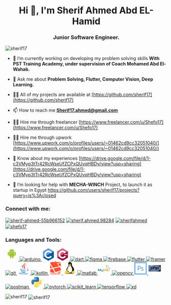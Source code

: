 <h1 align="center">Hi 👋, I'm Sherif Ahmed Abd EL-Hamid</h1>
<h3 align="center">Junior Software Engineer.</h3>

<p align="left"> <img src="https://komarev.com/ghpvc/?username=sherif17&label=Profile%20views&color=0e75b6&style=flat" alt="sherif17" /> </p>

- 🔭 I’m currently working on developing my problem solving skills **With PST Training Academy, under supervision of Coach Mohamed Abd El-Wahab.**

- 💬 Ask me about **Problem Solving, Flutter, Computer Vision, Deep Learning.**

- 👨‍💻 All of my projects are available at [https://github.com/sherif17](https://github.com/sherif17)

- 📫 How to reach me **Sherif17.ahmed@gmail.com**

- 👨‍💻 Hire me through freelancer [https://www.freelancer.com/u/Shefo17](https://www.freelancer.com/u/Shefo17) 

- 👨‍💻 Hire me through upwork [https://www.upwork.com/o/profiles/users/~01462cd9cc32051040/](https://www.upwork.com/o/profiles/users/~01462cd9cc32051040/)  

- 📄 Know about my experiences [https://drive.google.com/file/d/1-c3VMyp3tTr42RcWseUfZCPxQUvqHBDy/view?usp=sharing](https://drive.google.com/file/d/1-c3VMyp3tTr42RcWseUfZCPxQUvqHBDy/view?usp=sharing)
- 🤝 I’m looking for help with **MECHA-WINCH** Project, to launch it as startup in Egypt https://github.com/users/sherif17/projects?query=is%3Aclosed

<h3 align="left">Connect with me:</h3>
<p align="left">
<a href="https://linkedin.com/in/sherif-ahmed-55b966152" target="blank"><img align="center" src="https://raw.githubusercontent.com/rahuldkjain/github-profile-readme-generator/master/src/images/icons/Social/linked-in-alt.svg" alt="sherif-ahmed-55b966152" height="30" width="40" /></a>
<a href="https://fb.com/sherif.ahmed.98284" target="blank"><img align="center" src="https://raw.githubusercontent.com/rahuldkjain/github-profile-readme-generator/master/src/images/icons/Social/facebook.svg" alt="sherif.ahmed.98284" height="30" width="40" /></a>
<a href="https://codeforces.com/profile/sherifahmed" target="blank"><img align="center" src="https://cdn.jsdelivr.net/npm/simple-icons@3.0.1/icons/codeforces.svg" alt="sherifahmed" height="30" width="40" /></a>
<a href="https://kaggle.com/shefo17" target="blank"><img align="center" src="https://raw.githubusercontent.com/rahuldkjain/github-profile-readme-generator/master/src/images/icons/Social/kaggle.svg" alt="shefo17" height="30" width="40" /></a>  
</p>

<h3 align="left">Languages and Tools:</h3>
<p align="left"> <a href="https://developer.android.com" target="_blank"> <img src="https://raw.githubusercontent.com/devicons/devicon/master/icons/android/android-original-wordmark.svg" alt="android" width="40" height="40"/> </a> <a href="https://www.arduino.cc/" target="_blank"> <img src="https://cdn.worldvectorlogo.com/logos/arduino-1.svg" alt="arduino" width="40" height="40"/> </a> <a href="https://www.cprogramming.com/" target="_blank"> <img src="https://raw.githubusercontent.com/devicons/devicon/master/icons/c/c-original.svg" alt="c" width="40" height="40"/> </a> <a href="https://www.w3schools.com/cpp/" target="_blank"> <img src="https://raw.githubusercontent.com/devicons/devicon/master/icons/cplusplus/cplusplus-original.svg" alt="cplusplus" width="40" height="40"/> </a> <a href="https://dart.dev" target="_blank"> <img src="https://www.vectorlogo.zone/logos/dartlang/dartlang-icon.svg" alt="dart" width="40" height="40"/> </a> <a href="https://www.figma.com/" target="_blank"> <img src="https://www.vectorlogo.zone/logos/figma/figma-icon.svg" alt="figma" width="40" height="40"/> </a> <a href="https://firebase.google.com/" target="_blank"> <img src="https://www.vectorlogo.zone/logos/firebase/firebase-icon.svg" alt="firebase" width="40" height="40"/> </a> <a href="https://flutter.dev" target="_blank"> <img src="https://www.vectorlogo.zone/logos/flutterio/flutterio-icon.svg" alt="flutter" width="40" height="40"/> </a> <a href="https://www.framer.com/" target="_blank"> <img src="https://www.vectorlogo.zone/logos/framer/framer-icon.svg" alt="framer" width="40" height="40"/> </a> <a href="https://git-scm.com/" target="_blank"> <img src="https://www.vectorlogo.zone/logos/git-scm/git-scm-icon.svg" alt="git" width="40" height="40"/> </a> <a href="https://www.java.com" target="_blank"> <img src="https://raw.githubusercontent.com/devicons/devicon/master/icons/java/java-original.svg" alt="java" width="40" height="40"/> </a> <a href="https://kotlinlang.org" target="_blank"> <img src="https://www.vectorlogo.zone/logos/kotlinlang/kotlinlang-icon.svg" alt="kotlin" width="40" height="40"/> </a> <a href="https://laravel.com/" target="_blank"> <img src="https://raw.githubusercontent.com/devicons/devicon/master/icons/laravel/laravel-plain-wordmark.svg" alt="laravel" width="40" height="40"/> </a> <a href="https://www.linux.org/" target="_blank"> <img src="https://raw.githubusercontent.com/devicons/devicon/master/icons/linux/linux-original.svg" alt="linux" width="40" height="40"/> </a> <a href="https://www.mathworks.com/" target="_blank"> <img src="https://upload.wikimedia.org/wikipedia/commons/2/21/Matlab_Logo.png" alt="matlab" width="40" height="40"/> </a> <a href="https://www.mysql.com/" target="_blank"> <img src="https://raw.githubusercontent.com/devicons/devicon/master/icons/mysql/mysql-original-wordmark.svg" alt="mysql" width="40" height="40"/> </a> <a href="https://opencv.org/" target="_blank"> <img src="https://www.vectorlogo.zone/logos/opencv/opencv-icon.svg" alt="opencv" width="40" height="40"/> </a> <a href="https://www.photoshop.com/en" target="_blank"> <img src="https://raw.githubusercontent.com/devicons/devicon/master/icons/photoshop/photoshop-line.svg" alt="photoshop" width="40" height="40"/> </a> <a href="https://www.php.net" target="_blank"> <img src="https://raw.githubusercontent.com/devicons/devicon/master/icons/php/php-original.svg" alt="php" width="40" height="40"/> </a> <a href="https://postman.com" target="_blank"> <img src="https://www.vectorlogo.zone/logos/getpostman/getpostman-icon.svg" alt="postman" width="40" height="40"/> </a> <a href="https://www.python.org" target="_blank"> <img src="https://raw.githubusercontent.com/devicons/devicon/master/icons/python/python-original.svg" alt="python" width="40" height="40"/> </a> <a href="https://pytorch.org/" target="_blank"> <img src="https://www.vectorlogo.zone/logos/pytorch/pytorch-icon.svg" alt="pytorch" width="40" height="40"/> </a> <a href="https://scikit-learn.org/" target="_blank"> <img src="https://upload.wikimedia.org/wikipedia/commons/0/05/Scikit_learn_logo_small.svg" alt="scikit_learn" width="40" height="40"/> </a> <a href="https://www.tensorflow.org" target="_blank"> <img src="https://www.vectorlogo.zone/logos/tensorflow/tensorflow-icon.svg" alt="tensorflow" width="40" height="40"/> </a> <a href="https://www.adobe.com/products/xd.html" target="_blank"> <img src="https://cdn.worldvectorlogo.com/logos/adobe-xd.svg" alt="xd" width="40" height="40"/> </a> </p>

<p><img align="left" src="https://github-readme-stats.vercel.app/api/top-langs?username=sherif17&show_icons=true&locale=en&layout=compact" alt="sherif17" /></p>

<p>&nbsp;<img align="center" src="https://github-readme-stats.vercel.app/api?username=sherif17&show_icons=true&locale=en" alt="sherif17" /></p>
